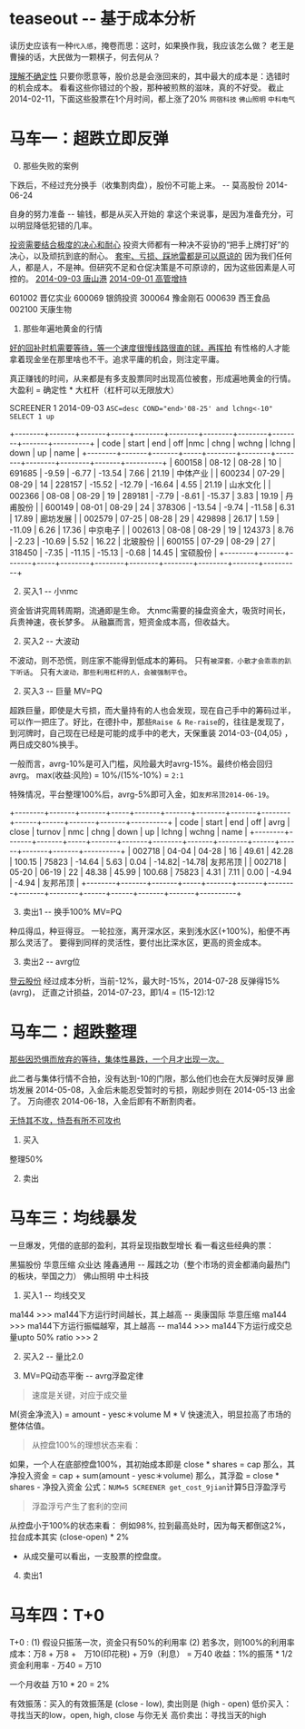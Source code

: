 # teaseout -- 基于成本分析

  读历史应该有一种`代入感`，掩卷而思：这时，如果换作我，我应该怎么做？
  老王是曹操的话，大民做为一颗棋子，何去何从？

  [理解不确定性](如何少出错)
  只要你愿意等，股价总是会涨回来的，其中最大的成本是：选错时的机会成本。
  看看这些你错过的个股，那种被煎熬的滋味，真的不好受。
  截止2014-02-11，下面这些股票在1个月时间，都上涨了20%
  `网宿科技` `佛山照明` `中科电气`

# 马车一：超跌立即反弹

0. 那些失败的案例

  下跌后，不经过充分换手（收集割肉盘），股份不可能上来。 -- 莫高股份 2014-06-24

  自身的努力准备 -- 输钱，都是从买入开始的
  拿这个来说事，是因为准备充分，可以明显降低犯错的几率。

  [投资需要结合极度的决心和耐心]()
  投资大师都有一种决不妥协的“把手上牌打好”的决心，以及顽抗到底的耐心。
  [套牢、亏损、踩地雷都是可以原谅的]()
  因为我们任何人，都是人，不是神。但研究不足和仓促决策是不可原谅的，因为这些因素是人可控的。
  [2014-09-03 唐山港](不做功课，而在如此的高位买入，实为不可饶恕)
  [2014-09-01 高管增持](如果周一早上能花时间研究，更能有傲人战绩)

  601002  晋亿实业
  600069  银鸽投资
  300064  豫金刚石
  000639  西王食品
  002100  天康生物

1. 那些年遍地黄金的行情

  [好的回补时机需要等待，等一个速度很慢线路很直的球，再挥拍]()
  有性格的人才能拿着现金坐在那里啥也不干。追求平庸的机会，则注定平庸。

  真正赚钱的时间，从来都是有多支股票同时出现高位被套，形成遍地黄金的行情。
  大盈利 = 确定性 * 大杠杆（杠杆可以无限放大）

  SCREENER 1 2014-09-03
  `ASC=desc COND="end>'08-25' and lchng<-10" SELECT 1 up`

  +--------+-------+-------+-----+--------+--------+--------+--------+--------+-------+----------+
  | code   | start | end   | off |nmc     | chng   | wchng  | lchng  | down   | up    | name     |
  +--------+-------+-------+-----+--------+--------+--------+--------+--------+-------+----------+
  | 600158 | 08-12 | 08-28 |  10 | 691685 |  -9.59 |  -6.77 | -13.54 |   7.66 | 21.19 | 中体产业 |
  | 600234 | 07-29 | 08-29 |  14 | 228157 | -15.52 | -12.79 | -16.64 |   4.55 | 21.19 | 山水文化 |
  | 002366 | 08-08 | 08-29 |  19 | 289181 |  -7.79 |  -8.61 | -15.37 |   3.83 | 19.19 | 丹甫股份 |
  | 600149 | 08-01 | 08-29 |  24 | 378306 | -13.54 |  -9.74 | -11.58 |   6.31 | 17.89 | 廊坊发展 |
  | 002579 | 07-25 | 08-28 |  29 | 429898 |  26.17 |   1.59 | -11.09 |   6.26 | 17.36 | 中京电子 |
  | 002613 | 08-08 | 08-29 |  19 | 124373 |   8.76 |  -2.23 | -10.69 |   5.52 | 16.22 | 北玻股份 |
  | 600155 | 07-29 | 08-29 |  27 | 318450 |  -7.35 | -11.15 | -15.13 |  -0.68 | 14.45 | 宝硕股份 |
  +--------+-------+-------+-----+--------+--------+--------+--------+--------+-------+----------+

2. 买入1 -- 小nmc

  资金皆讲究周转周期，流通即是生命。
  大nmc需要的操盘资金大，吸货时间长，兵贵神速，夜长梦多。
  从融赢而言，短资金成本高，但收益大。

2. 买入2 -- 大波动

  不波动，则不恐慌，则庄家不能得到低成本的筹码。
  只有`被深套，小散才会乖乖的趴下听话`。
  只有`大波动，那些利用杠杆的人，会被强制平仓`。

2. 买入3 -- 巨量 MV=PQ

  超跌巨量，即使是大亏损，而大量持有的人也会发现，现在自己手中的筹码过半，
  可以作一把庄了。好比，在德扑中，那些`Raise & Re-raise`的，往往是发现了，
  到河牌时，自己现在已经是可能的成手中的老大，天保重装 2014-03-{04,05} ，
  两日成交80%换手。

  一般而言，avrg-10%是可入门槛，风险最大时avrg-15%。最终价格会回归avrg。
  max(收益:风险) = 10%/(15%-10%) = `2:1`

  特殊情况，平台整理100%后，avrg-5%即可入金，如`友邦吊顶2014-06-19`。

  +--------+-------+-------+-----+-------+-------+--------+-------+--------+------+------+-------+-------+----------+
  | code   | start | end   | off | avrg  | close | turnov | nmc   | chng   | down | up   | lchng | wchng | name     |
  +--------+-------+-------+-----+-------+-------+--------+-------+--------+------+------+-------+-------+----------+
  | 002718 | 04-04 | 04-28 |  16 | 49.61 | 42.28 | 100.15 | 75823 | -14.64 | 5.63 | 0.04 | -14.82| -14.78| 友邦吊顶 |
  | 002718 | 05-20 | 06-19 |  22 | 48.38 | 45.99 | 100.68 | 75823 | 4.31   | 7.11 | 0.00 | -4.94 | -4.94 | 友邦吊顶 |
  +--------+-------+-------+-----+-------+-------+--------+-------+--------+------+------+-------+-------+----------+

3. 卖出1 -- 换手100% MV=PQ

  种瓜得瓜，种豆得豆。
  一轮拉涨，离开深水区，来到浅水区(+100%)，船便不再那么灵活了。
  要得到同样的灵活性，要付出比深水区，更高的资金成本。

3. 卖出2 -- avrg位

  [登云股份]()
  经过成本分析，当前-12%，最大时-15%，2014-07-28 反弹得15%(avrg)，
  迂直之计损益，2014-07-23，即1/4 = (15-12):12

# 马车二：超跌整理

  [那些因恐惧而放弃的等待，集体性暴跌，一个月才出现一次。]()

  此二者与集体行情不合拍，没有达到-10的门限，那么他们也会在大反弹时反弹
  廊坊发展 2014-05-08，入金后未能忍受暂时的亏损，刚起步则在 2014-05-13 出金了。 
  万向德农 2014-06-18，入金后即有不断割肉者。

  [无恃其不攻，恃吾有所不可攻也](用于第二波)

1. 买入

  整理50%

2. 卖出

# 马车三：均线暴发

  一旦爆发，凭借的底部的盈利，其将呈现指数型增长
  看一看这些经典的票：

  黑猫股份
  华意压缩
  众业达
  隆鑫通用  -- 履践之功（整个市场的资金都涌向最热门的板块，举国之力）
  佛山照明
  中土科技


1. 买入1 -- 均线交叉

  ma144 >>> ma144下方运行时间越长，其上越高 -- 奥康国际 华意压缩
  ma144 >>> ma144下方运行振幅越窄，其上越高 -- 
  ma144 >>> ma144下方运行成交总量upto 50%
  ratio >>> 2

2. 买入2 -- 量比2.0

3. MV=PQ动态平衡 -- avrg浮盈定律

  > 速度是关键，对应于成交量

  M(资金净流入) = amount - yesc＊volume
  M * V 快速流入，明显拉高了市场的整体估值。

  > 从控盘100%的理想状态来看：

  如果，一个人在底部控盘100%，其初始成本即是 close * shares = cap
  那么，其净投入资金 = cap + sum(amount - yesc＊volume)
  那么，其浮盈 = close * shares - 净投入资金
  公式：`NUM=5 SCREENER get_cost_9jian`计算5日浮盈浮亏

  > 浮盈浮亏产生了套利的空间

  从控盘小于100%的状态来看：
  例如98%, 拉到最高处时，因为每天都倒这2%，拉台成本其实 (close-open) * 2%

  - 从成交量可以看出，一支股票的控盘度。

  > 

4. 卖出1 
  


# 马车四：T+0

  T+0 : (1) 假设只振荡一次，资金只有50%的利用率 (2) 若多次，则100%的利用率
  成本：万8 + 万8 +　万10(印花税) + 万9（利息） = 万40
  收益：1%的振荡 * 1/2 资金利用率 - 万40 = 万10

  一个月收益 万10 * 20 = 2%

  有效振荡：买入的有效振荡是 (close - low), 卖出则是 (high - open)
  低价买入：寻找当天的low，open, high, close 与你无关
  高价卖出：寻找当天的high

